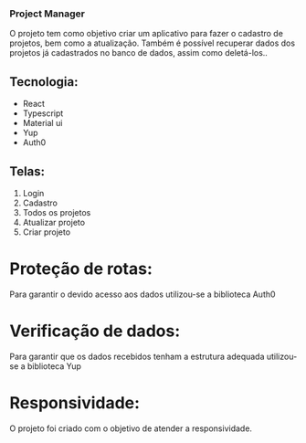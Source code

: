 ### Project Manager

O projeto tem como objetivo criar um aplicativo para fazer o cadastro de projetos, bem como a atualização. Também é possível recuperar dados dos projetos já cadastrados no banco de dados, assim como deletá-los..

## Tecnologia:

 <ul>
  <li>React</li>
  <li>Typescript</li>
  <li>Material ui</li>
  <li>Yup</li>
  <li>Auth0</li>
 </ul>

## Telas:

<ol>
  <li>Login</li>
  <li>Cadastro</li>
  <li>Todos os projetos</li>
  <li>Atualizar projeto</li>
  <li>Criar projeto</li>
</ol>

# Proteção de rotas:

Para garantir o devido acesso aos dados utilizou-se a biblioteca Auth0

# Verificação de dados:

Para garantir que os dados recebidos tenham a estrutura adequada utilizou-se a biblioteca Yup

# Responsividade:

O projeto foi criado com o objetivo de atender a responsividade.
